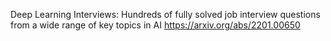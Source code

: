 Deep Learning Interviews: Hundreds of fully solved job interview questions from a wide range of key topics in AI
https://arxiv.org/abs/2201.00650
